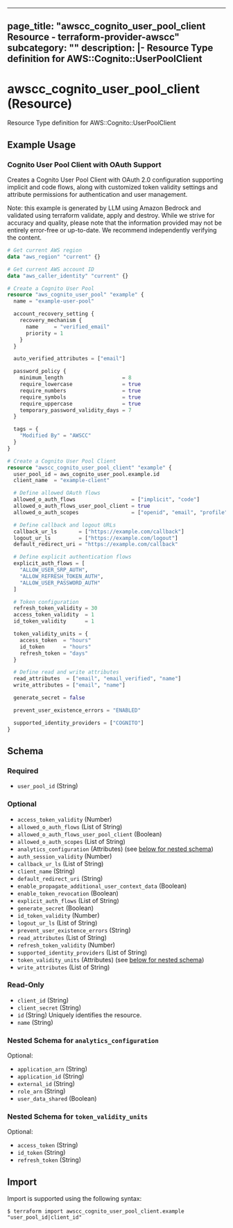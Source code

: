 
---
page_title: "awscc_cognito_user_pool_client Resource - terraform-provider-awscc"
subcategory: ""
description: |-
  Resource Type definition for AWS::Cognito::UserPoolClient
---

# awscc_cognito_user_pool_client (Resource)

Resource Type definition for AWS::Cognito::UserPoolClient

## Example Usage

### Cognito User Pool Client with OAuth Support

Creates a Cognito User Pool Client with OAuth 2.0 configuration supporting implicit and code flows, along with customized token validity settings and attribute permissions for authentication and user management.
                                
Note: this example is generated by LLM using Amazon Bedrock and validated using terraform validate, apply and destroy. While we strive for accuracy and quality, please note that the information provided may not be entirely error-free or up-to-date. We recommend independently verifying the content.

```terraform
# Get current AWS region
data "aws_region" "current" {}

# Get current AWS account ID
data "aws_caller_identity" "current" {}

# Create a Cognito User Pool
resource "aws_cognito_user_pool" "example" {
  name = "example-user-pool"

  account_recovery_setting {
    recovery_mechanism {
      name     = "verified_email"
      priority = 1
    }
  }

  auto_verified_attributes = ["email"]

  password_policy {
    minimum_length                   = 8
    require_lowercase                = true
    require_numbers                  = true
    require_symbols                  = true
    require_uppercase                = true
    temporary_password_validity_days = 7
  }

  tags = {
    "Modified By" = "AWSCC"
  }
}

# Create a Cognito User Pool Client
resource "awscc_cognito_user_pool_client" "example" {
  user_pool_id = aws_cognito_user_pool.example.id
  client_name  = "example-client"

  # Define allowed OAuth flows
  allowed_o_auth_flows                  = ["implicit", "code"]
  allowed_o_auth_flows_user_pool_client = true
  allowed_o_auth_scopes                 = ["openid", "email", "profile"]

  # Define callback and logout URLs
  callback_ur_ls       = ["https://example.com/callback"]
  logout_ur_ls         = ["https://example.com/logout"]
  default_redirect_uri = "https://example.com/callback"

  # Define explicit authentication flows
  explicit_auth_flows = [
    "ALLOW_USER_SRP_AUTH",
    "ALLOW_REFRESH_TOKEN_AUTH",
    "ALLOW_USER_PASSWORD_AUTH"
  ]

  # Token configuration
  refresh_token_validity = 30
  access_token_validity  = 1
  id_token_validity      = 1

  token_validity_units = {
    access_token  = "hours"
    id_token      = "hours"
    refresh_token = "days"
  }

  # Define read and write attributes
  read_attributes  = ["email", "email_verified", "name"]
  write_attributes = ["email", "name"]

  generate_secret = false

  prevent_user_existence_errors = "ENABLED"

  supported_identity_providers = ["COGNITO"]
}
```

<!-- schema generated by tfplugindocs -->
## Schema

### Required

- `user_pool_id` (String)

### Optional

- `access_token_validity` (Number)
- `allowed_o_auth_flows` (List of String)
- `allowed_o_auth_flows_user_pool_client` (Boolean)
- `allowed_o_auth_scopes` (List of String)
- `analytics_configuration` (Attributes) (see [below for nested schema](#nestedatt--analytics_configuration))
- `auth_session_validity` (Number)
- `callback_ur_ls` (List of String)
- `client_name` (String)
- `default_redirect_uri` (String)
- `enable_propagate_additional_user_context_data` (Boolean)
- `enable_token_revocation` (Boolean)
- `explicit_auth_flows` (List of String)
- `generate_secret` (Boolean)
- `id_token_validity` (Number)
- `logout_ur_ls` (List of String)
- `prevent_user_existence_errors` (String)
- `read_attributes` (List of String)
- `refresh_token_validity` (Number)
- `supported_identity_providers` (List of String)
- `token_validity_units` (Attributes) (see [below for nested schema](#nestedatt--token_validity_units))
- `write_attributes` (List of String)

### Read-Only

- `client_id` (String)
- `client_secret` (String)
- `id` (String) Uniquely identifies the resource.
- `name` (String)

<a id="nestedatt--analytics_configuration"></a>
### Nested Schema for `analytics_configuration`

Optional:

- `application_arn` (String)
- `application_id` (String)
- `external_id` (String)
- `role_arn` (String)
- `user_data_shared` (Boolean)


<a id="nestedatt--token_validity_units"></a>
### Nested Schema for `token_validity_units`

Optional:

- `access_token` (String)
- `id_token` (String)
- `refresh_token` (String)

## Import

Import is supported using the following syntax:

```shell
$ terraform import awscc_cognito_user_pool_client.example "user_pool_id|client_id"
```
